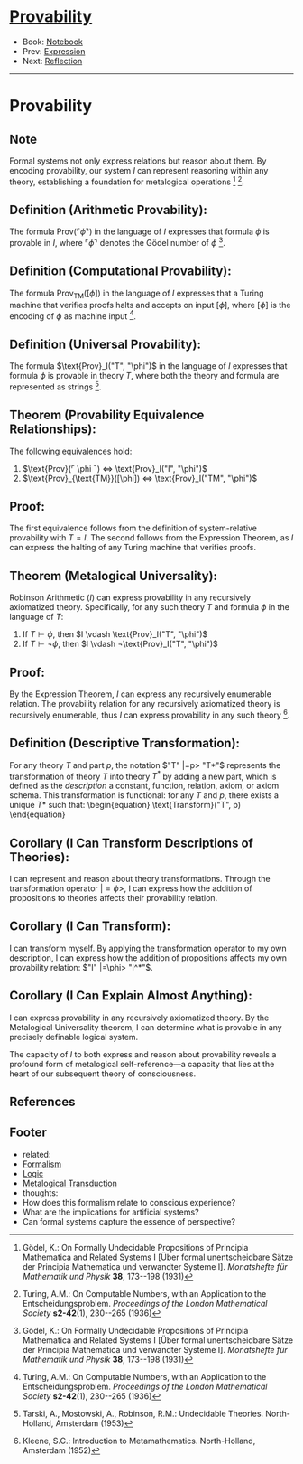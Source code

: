 # [Provability](https://dna-platform.github.io/inexplicable-phenomena/notebook/formalism/provability.html)
- Book: [Notebook](../.notebook.md)
- Prev: [Expression](2-expression.md)
- Next: [Reflection](4-reflection.md)
---

# Provability

## Note

Formal systems not only express relations but reason about them. By encoding provability, our system $I$ can represent reasoning within any theory, establishing a foundation for metalogical operations [^Godel1931] [^Turing1936].

## **Definition (Arithmetic Provability):**

The formula $\text{Prov}(⌜\phi⌝)$ in the language of $I$ expresses that formula $\phi$ is provable in $I$, where $⌜\phi⌝$ denotes the Gödel number of $\phi$ [^Godel1931].

## **Definition (Computational Provability):**

The formula $\text{Prov}_{\text{TM}}([\phi])$ in the language of $I$ expresses that a Turing machine that verifies proofs halts and accepts on input $[\phi]$, where $[\phi]$ is the encoding of $\phi$ as machine input [^Turing1936].

## **Definition (Universal Provability):**

The formula $\text{Prov}_I("T", "\phi")$ in the language of $I$ expresses that formula $\phi$ is provable in theory $T$, where both the theory and formula are represented as strings [^TarskiMostowskiRobinson1953].

## **Theorem (Provability Equivalence Relationships):**

The following equivalences hold:
 

 1. $\text{Prov}(⌜ \phi ⌝) ⇔ \text{Prov}_I("I", "\phi")$
 2. $\text{Prov}_{\text{TM}}([\phi]) ⇔ \text{Prov}_I("TM", "\phi")$
 

## **Proof:**

 The first equivalence follows from the definition of system-relative provability with $T = I$. The second follows from the Expression Theorem, as $I$ can express the halting of any Turing machine that verifies proofs.

## **Theorem (Metalogical Universality):**

Robinson Arithmetic $(I)$ can express provability in any recursively axiomatized theory. Specifically, for any such theory $T$ and formula $\phi$ in the language of $T$:
 

 1. If $T \vdash \phi$, then $I \vdash \text{Prov}_I("T", "\phi")$
 2. If $T \vdash ¬ \phi$, then $I \vdash ¬\text{Prov}_I("T", "\phi")$
 

## **Proof:**

 By the Expression Theorem, $I$ can express any recursively enumerable relation. The provability relation for any recursively axiomatized theory is recursively enumerable, thus $I$ can express provability in any such theory [^Kleene1952].

## **Definition (Descriptive Transformation):**

For any theory $T$ and part $p$, the notation $"T" |=p> "T*"$ represents the transformation of theory $T$ into theory $T^*$ by adding a new part, which is defined as the *description* a constant, function, relation, axiom, or axiom schema. This transformation is functional: for any $T$ and $p$, there exists a unique $T*$ such that:
 \begin{equation}
 \text{Transform}("T", p)
 \end{equation}

## **Corollary (I Can Transform Descriptions of Theories):**

I can represent and reason about theory transformations. Through the transformation operator $|=\phi>$, I can express how the addition of propositions to theories affects their provability relation.

## **Corollary (I Can Transform):**

I can transform myself. By applying the transformation operator to my own description, I can express how the addition of propositions affects my own provability relation: $"I" |=\phi> "I^*"$.

## **Corollary (I Can Explain Almost Anything):**

I can express provability in any recursively axiomatized theory. By the Metalogical Universality theorem, I can determine what is provable in any precisely definable logical system.

The capacity of $I$ to both express and reason about provability reveals a profound form of metalogical self-reference—a capacity that lies at the heart of our subsequent theory of consciousness.

## References

[^Godel1931]: Gödel, K.: On Formally Undecidable Propositions of Principia Mathematica and Related Systems I [Über formal unentscheidbare Sätze der Principia Mathematica und verwandter Systeme I]. *Monatshefte für Mathematik und Physik* **38**, 173--198 (1931)

[^Turing1936]: Turing, A.M.: On Computable Numbers, with an Application to the Entscheidungsproblem. *Proceedings of the London Mathematical Society* **s2-42**(1), 230--265 (1936)

[^TarskiMostowskiRobinson1953]: Tarski, A., Mostowski, A., Robinson, R.M.: Undecidable Theories. North-Holland, Amsterdam (1953)

[^Kleene1952]: Kleene, S.C.: Introduction to Metamathematics. North-Holland, Amsterdam (1952)

## Footer

- related:
- [Formalism](../../dictionary/formal-logic.md)
- [Logic](../../dictionary/logic.md)
- [Metalogical Transduction](../../dictionary/metalogical-transduction.md)
- thoughts:
- How does this formalism relate to conscious experience?
- What are the implications for artificial systems?
- Can formal systems capture the essence of perspective?
